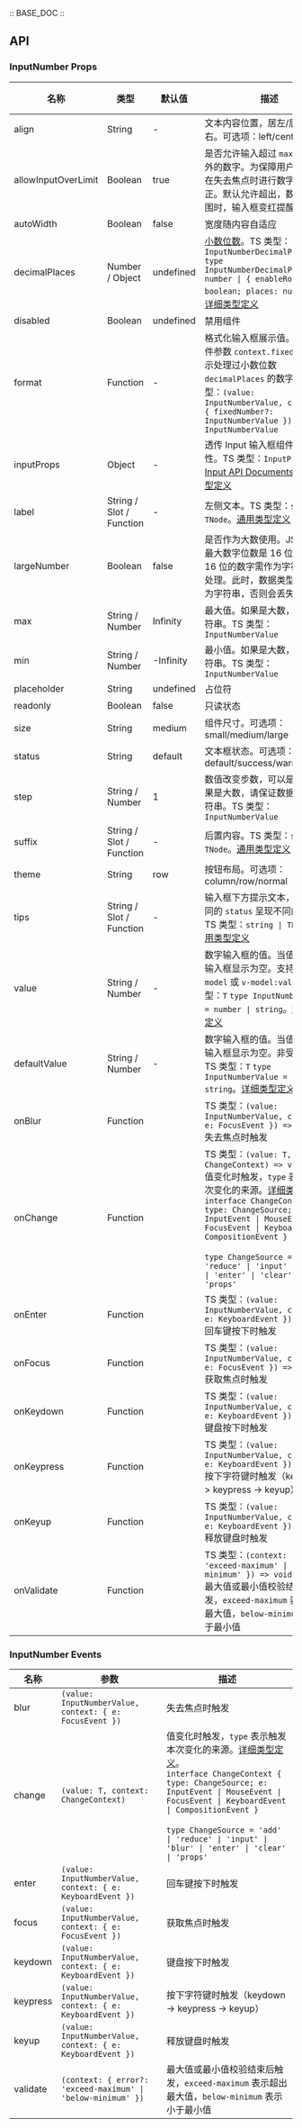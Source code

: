 :: BASE_DOC ::

## API

### InputNumber Props

名称 | 类型 | 默认值 | 描述 | 必传
-- | -- | -- | -- | --
align | String | - | 文本内容位置，居左/居中/居右。可选项：left/center/right | N
allowInputOverLimit | Boolean | true | 是否允许输入超过 `max` `min` 范围外的数字。为保障用户体验，仅在失去焦点时进行数字范围矫正。默认允许超出，数字超出范围时，输入框变红提醒 | N
autoWidth | Boolean | false | 宽度随内容自适应 | N
decimalPlaces | Number / Object | undefined | [小数位数](https://en.wiktionary.org/wiki/decimal_place)。TS 类型：`InputNumberDecimalPlaces` `type InputNumberDecimalPlaces = number \| { enableRound: boolean; places: number } `。[详细类型定义](https://github.com/Tencent/tdesign-vue-next/tree/develop/src/input-number/type.ts) | N
disabled | Boolean | undefined | 禁用组件 | N
format | Function | - | 格式化输入框展示值。第二个事件参数 `context.fixedNumber` 表示处理过小数位数 `decimalPlaces` 的数字。TS 类型：`(value: InputNumberValue, context?: { fixedNumber?: InputNumberValue }) => InputNumberValue` | N
inputProps | Object | - | 透传 Input 输入框组件全部属性。TS 类型：`InputProps`，[Input API Documents](./input?tab=api)。[详细类型定义](https://github.com/Tencent/tdesign-vue-next/tree/develop/src/input-number/type.ts) | N
label | String / Slot / Function | - | 左侧文本。TS 类型：`string \| TNode`。[通用类型定义](https://github.com/Tencent/tdesign-vue-next/blob/develop/src/common.ts) | N
largeNumber | Boolean | false | 是否作为大数使用。JS 支持的最大数字位数是 16 位，超过 16 位的数字需作为字符串大数处理。此时，数据类型必须保持为字符串，否则会丢失数据 | N
max | String / Number | Infinity | 最大值。如果是大数，请传入字符串。TS 类型：`InputNumberValue` | N
min | String / Number | -Infinity | 最小值。如果是大数，请传入字符串。TS 类型：`InputNumberValue` | N
placeholder | String | undefined | 占位符 | N
readonly | Boolean | false | 只读状态 | N
size | String | medium | 组件尺寸。可选项：small/medium/large | N
status | String | default | 文本框状态。可选项：default/success/warning/error | N
step | String / Number | 1 | 数值改变步数，可以是小数。如果是大数，请保证数据类型为字符串。TS 类型：`InputNumberValue` | N
suffix | String / Slot / Function | - | 后置内容。TS 类型：`string \| TNode`。[通用类型定义](https://github.com/Tencent/tdesign-vue-next/blob/develop/src/common.ts) | N
theme | String | row | 按钮布局。可选项：column/row/normal | N
tips | String / Slot / Function | - | 输入框下方提示文本，会根据不同的 `status` 呈现不同的样式。TS 类型：`string \| TNode`。[通用类型定义](https://github.com/Tencent/tdesign-vue-next/blob/develop/src/common.ts) | N
value | String / Number | - | 数字输入框的值。当值为 '' 时，输入框显示为空。支持语法糖 `v-model` 或 `v-model:value`。TS 类型：`T` `type InputNumberValue = number \| string`。[详细类型定义](https://github.com/Tencent/tdesign-vue-next/tree/develop/src/input-number/type.ts) | N
defaultValue | String / Number | - | 数字输入框的值。当值为 '' 时，输入框显示为空。非受控属性。TS 类型：`T` `type InputNumberValue = number \| string`。[详细类型定义](https://github.com/Tencent/tdesign-vue-next/tree/develop/src/input-number/type.ts) | N
onBlur | Function |  | TS 类型：`(value: InputNumberValue, context: { e: FocusEvent }) => void`<br/>失去焦点时触发 | N
onChange | Function |  | TS 类型：`(value: T, context: ChangeContext) => void`<br/>值变化时触发，`type` 表示触发本次变化的来源。[详细类型定义](https://github.com/Tencent/tdesign-vue-next/tree/develop/src/input-number/type.ts)。<br/>`interface ChangeContext { type: ChangeSource; e: InputEvent \| MouseEvent \| FocusEvent \| KeyboardEvent \| CompositionEvent }`<br/><br/>`type ChangeSource = 'add' \| 'reduce' \| 'input' \| 'blur' \| 'enter' \| 'clear' \| 'props'`<br/> | N
onEnter | Function |  | TS 类型：`(value: InputNumberValue, context: { e: KeyboardEvent }) => void`<br/>回车键按下时触发 | N
onFocus | Function |  | TS 类型：`(value: InputNumberValue, context: { e: FocusEvent }) => void`<br/>获取焦点时触发 | N
onKeydown | Function |  | TS 类型：`(value: InputNumberValue, context: { e: KeyboardEvent }) => void`<br/>键盘按下时触发 | N
onKeypress | Function |  | TS 类型：`(value: InputNumberValue, context: { e: KeyboardEvent }) => void`<br/>按下字符键时触发（keydown -> keypress -> keyup） | N
onKeyup | Function |  | TS 类型：`(value: InputNumberValue, context: { e: KeyboardEvent }) => void`<br/>释放键盘时触发 | N
onValidate | Function |  | TS 类型：`(context: { error?: 'exceed-maximum' \| 'below-minimum' }) => void`<br/>最大值或最小值校验结束后触发，`exceed-maximum` 表示超出最大值，`below-minimum` 表示小于最小值 | N

### InputNumber Events

名称 | 参数 | 描述
-- | -- | --
blur | `(value: InputNumberValue, context: { e: FocusEvent })` | 失去焦点时触发
change | `(value: T, context: ChangeContext)` | 值变化时触发，`type` 表示触发本次变化的来源。[详细类型定义](https://github.com/Tencent/tdesign-vue-next/tree/develop/src/input-number/type.ts)。<br/>`interface ChangeContext { type: ChangeSource; e: InputEvent \| MouseEvent \| FocusEvent \| KeyboardEvent \| CompositionEvent }`<br/><br/>`type ChangeSource = 'add' \| 'reduce' \| 'input' \| 'blur' \| 'enter' \| 'clear' \| 'props'`<br/>
enter | `(value: InputNumberValue, context: { e: KeyboardEvent })` | 回车键按下时触发
focus | `(value: InputNumberValue, context: { e: FocusEvent })` | 获取焦点时触发
keydown | `(value: InputNumberValue, context: { e: KeyboardEvent })` | 键盘按下时触发
keypress | `(value: InputNumberValue, context: { e: KeyboardEvent })` | 按下字符键时触发（keydown -> keypress -> keyup）
keyup | `(value: InputNumberValue, context: { e: KeyboardEvent })` | 释放键盘时触发
validate | `(context: { error?: 'exceed-maximum' \| 'below-minimum' })` | 最大值或最小值校验结束后触发，`exceed-maximum` 表示超出最大值，`below-minimum` 表示小于最小值
